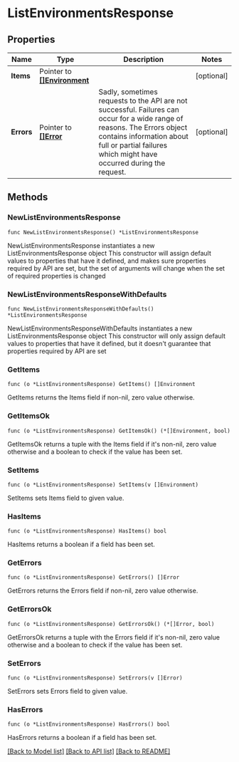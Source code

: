 # ListEnvironmentsResponse

## Properties

Name | Type | Description | Notes
------------ | ------------- | ------------- | -------------
**Items** | Pointer to [**[]Environment**](Environment.md) |  | [optional] 
**Errors** | Pointer to [**[]Error**](Error.md) | Sadly, sometimes requests to the API are not successful. Failures can occur for a wide range of reasons. The Errors object contains information about full or partial failures which might have occurred during the request. | [optional] 

## Methods

### NewListEnvironmentsResponse

`func NewListEnvironmentsResponse() *ListEnvironmentsResponse`

NewListEnvironmentsResponse instantiates a new ListEnvironmentsResponse object
This constructor will assign default values to properties that have it defined,
and makes sure properties required by API are set, but the set of arguments
will change when the set of required properties is changed

### NewListEnvironmentsResponseWithDefaults

`func NewListEnvironmentsResponseWithDefaults() *ListEnvironmentsResponse`

NewListEnvironmentsResponseWithDefaults instantiates a new ListEnvironmentsResponse object
This constructor will only assign default values to properties that have it defined,
but it doesn't guarantee that properties required by API are set

### GetItems

`func (o *ListEnvironmentsResponse) GetItems() []Environment`

GetItems returns the Items field if non-nil, zero value otherwise.

### GetItemsOk

`func (o *ListEnvironmentsResponse) GetItemsOk() (*[]Environment, bool)`

GetItemsOk returns a tuple with the Items field if it's non-nil, zero value otherwise
and a boolean to check if the value has been set.

### SetItems

`func (o *ListEnvironmentsResponse) SetItems(v []Environment)`

SetItems sets Items field to given value.

### HasItems

`func (o *ListEnvironmentsResponse) HasItems() bool`

HasItems returns a boolean if a field has been set.

### GetErrors

`func (o *ListEnvironmentsResponse) GetErrors() []Error`

GetErrors returns the Errors field if non-nil, zero value otherwise.

### GetErrorsOk

`func (o *ListEnvironmentsResponse) GetErrorsOk() (*[]Error, bool)`

GetErrorsOk returns a tuple with the Errors field if it's non-nil, zero value otherwise
and a boolean to check if the value has been set.

### SetErrors

`func (o *ListEnvironmentsResponse) SetErrors(v []Error)`

SetErrors sets Errors field to given value.

### HasErrors

`func (o *ListEnvironmentsResponse) HasErrors() bool`

HasErrors returns a boolean if a field has been set.


[[Back to Model list]](../README.md#documentation-for-models) [[Back to API list]](../README.md#documentation-for-api-endpoints) [[Back to README]](../README.md)


